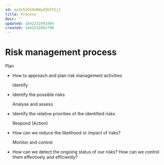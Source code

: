```yaml
---
id: az4z52C64vNdydIbfYIjJ
title: Process
desc: ''
updated: 1642231993304
created: 1642231991790
---
```

# Risk management process

Plan

* How to approach and plan risk management activities

  Identify

* Identify the possible risks

  Analyse and assess

* Identify the relative priorities of the identified risks

  Respond \(Action\)

* How can we reduce the likelihood or impact of risks?

  Monitor and control

* How can we detect the ongoing status of our risks? How can we control them effectively and efficiently?



